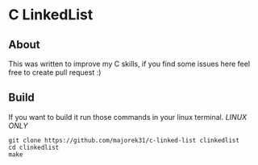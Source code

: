 # C LinkedList

## About
This was written to improve my C skills, if you find some issues here feel free to create pull request :)

## Build
If you want to build it run those commands in your linux terminal.
*LINUX ONLY*
```
git clone https://github.com/majorek31/c-linked-list clinkedlist
cd clinkedlist
make
```
